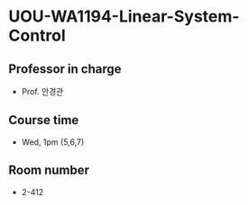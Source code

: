 # UOU-WA1194-Linear-System-Control
## Professor in charge
- Prof. 안경관
## Course time
- Wed, 1pm (5,6,7)
## Room number
- 2-412
